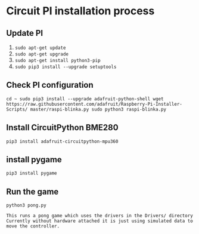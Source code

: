 # Circuit PI installation process

## Update PI

1. `sudo apt-get update`
2. `sudo apt-get upgrade`
3. `sudo apt-get install python3-pip`
4. `sudo pip3 install --upgrade setuptools`

## Check PI configuration

`cd ~ sudo pip3 install --upgrade adafruit-python-shell wget https://raw.githubusercontent.com/adafruit/Raspberry-Pi-Installer-Scripts/ master/raspi-blinka.py sudo python3 raspi-blinka.py`

## Install CircuitPython BME280

`pip3 install adafruit-circuitpython-mpu360`

## install pygame

`pip3 install pygame`

## Run the game

`python3 pong.py`

    This runs a pong game which uses the drivers in the Drivers/ directory
    Currently without hardware attached it is just using simulated data to move the controller.




